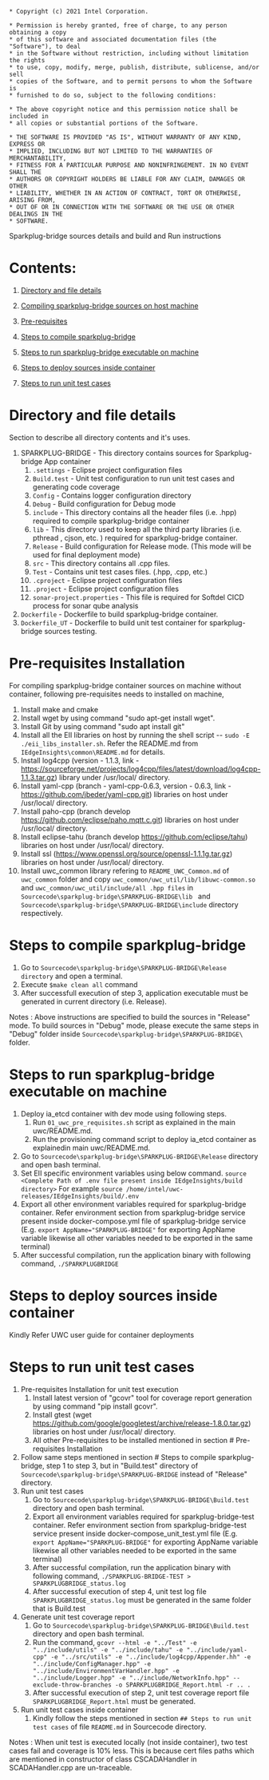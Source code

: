 ```
* Copyright (c) 2021 Intel Corporation.

* Permission is hereby granted, free of charge, to any person obtaining a copy
* of this software and associated documentation files (the "Software"), to deal
* in the Software without restriction, including without limitation the rights
* to use, copy, modify, merge, publish, distribute, sublicense, and/or sell
* copies of the Software, and to permit persons to whom the Software is
* furnished to do so, subject to the following conditions:

* The above copyright notice and this permission notice shall be included in
* all copies or substantial portions of the Software.

* THE SOFTWARE IS PROVIDED "AS IS", WITHOUT WARRANTY OF ANY KIND, EXPRESS OR
* IMPLIED, INCLUDING BUT NOT LIMITED TO THE WARRANTIES OF MERCHANTABILITY,
* FITNESS FOR A PARTICULAR PURPOSE AND NONINFRINGEMENT. IN NO EVENT SHALL THE
* AUTHORS OR COPYRIGHT HOLDERS BE LIABLE FOR ANY CLAIM, DAMAGES OR OTHER
* LIABILITY, WHETHER IN AN ACTION OF CONTRACT, TORT OR OTHERWISE, ARISING FROM,
* OUT OF OR IN CONNECTION WITH THE SOFTWARE OR THE USE OR OTHER DEALINGS IN THE
* SOFTWARE.

```

Sparkplug-bridge sources details and build and Run instructions

# Contents:

1. [Directory and file details](#All-internal-directory-file-details)

2. [Compiling sparkplug-bridge sources on host machine](#Compiling-sources)

3. [Pre-requisites](#Pre-requisites-Installation)

4. [Steps to compile sparkplug-bridge](#Steps-to-compile-sparkplug-bridge)

5. [Steps to run sparkplug-bridge executable on machine](#Steps-to-run-sparkplug-bridge-executable-on-machine)

6. [Steps to deploy sources inside container](#Steps-to-deploy-sources-inside-container)

7. [Steps to run unit test cases](#Steps-to-run-unit-testcases)


# Directory and file details
Section to describe all directory contents and it's uses.

1. SPARKPLUG-BRIDGE - This directory contains sources for Sparkplug-bridge App container
	1. `.settings` - Eclipse project configuration files
	2. `Build.test` - Unit test configuration to run unit test cases and generating code coverage
	3. `Config` - Contains logger configuration directory
	4. `Debug` - Build configuration for Debug mode
	5. `include` - This directory contains all the header files (i.e. .hpp) required to compile sparkplug-bridge container
	6. `lib` - This directory used to keep all the third party libraries (i.e. pthread , cjson, etc. ) required for sparkplug-bridge container. 
	7. `Release` - Build configuration for Release mode. (This mode will be used for final deployment mode)
	8. `src` - This directory contains all .cpp files.
	9. `Test` - Contains unit test cases files. (.hpp, .cpp, etc.)
	10. `.cproject` - Eclipse project configuration files
	11. `.project` - Eclipse project configuration files
	12. `sonar-project.properties` - This file is required for Softdel CICD process for sonar qube analysis
2. `Dockerfile` - Dockerfile to build sparkplug-bridge container.
3. `Dockerfile_UT` - Dockerfile to build unit test container for sparkplug-bridge sources testing.

# Pre-requisites Installation
For compiling sparkplug-bridge container sources on machine without container, following pre-requisites needs to installed on machine,
1. Install make and cmake
2. Install wget by using command "sudo apt-get install wget".
3. Install Git by using command "sudo apt install git"
4. Install all the EII libraries on host by running the shell script -- `sudo -E ./eii_libs_installer.sh`. Refer the README.md from  `IEdgeInsights\common\README.md` for details.
5. Install log4cpp (version - 1.1.3, link - https://sourceforge.net/projects/log4cpp/files/latest/download/log4cpp-1.1.3.tar.gz) library under /usr/local/ directory.
6. Install yaml-cpp (branch - yaml-cpp-0.6.3, version - 0.6.3, link - https://github.com/jbeder/yaml-cpp.git) libraries on host under /usr/local/ directory.
7. Install paho-cpp (branch develop https://github.com/eclipse/paho.mqtt.c.git) libraries on host under /usr/local/ directory.
8. Install eclipse-tahu (branch develop https://github.com/eclipse/tahu) libraries on host under /usr/local/ directory.
9. Install ssl (https://www.openssl.org/source/openssl-1.1.1g.tar.gz) libraries on host under /usr/local/ directory.
10. Install uwc_common library refering to `README_UWC_Common.md` of `uwc_common` folder and copy `uwc_common/uwc_util/lib/libuwc-common.so` and `uwc_common/uwc_util/include/all .hpp files` in `Sourcecode\sparkplug-bridge\SPARKPLUG-BRIDGE\lib ` and `Sourcecode\sparkplug-bridge\SPARKPLUG-BRIDGE\include` directory respectively.
	
# Steps to compile sparkplug-bridge 
1. Go to `Sourcecode\sparkplug-bridge\SPARKPLUG-BRIDGE\Release directory` and open a terminal.
2. Execute ``$make clean all`` command
3. After successfull execution of step 3, application executable must be generated in current directory (i.e. Release).

Notes : Above instructions are specified to build the sources in "Release" mode. To build sources in "Debug" mode, please execute the same steps in "Debug" folder inside `Sourcecode\sparkplug-bridge\SPARKPLUG-BRIDGE\` folder. 

# Steps to run sparkplug-bridge executable on machine
1. Deploy ia_etcd container with dev mode using following steps. 
	1. Run `01_uwc_pre_requisites.sh` script as explained in the main uwc/README.md.
	2. Run the provisioning command script to deploy ia_etcd container as explainedin main uwc/README.md.
2. Go to `Sourcecode\sparkplug-bridge\SPARKPLUG-BRIDGE\Release` directory and open bash terminal.
3. Set EII specific environment variables using below command.
	`source <Complete Path of .env file present inside IEdgeInsights/build directory>`
	For example `source /home/intel/uwc-releases/IEdgeInsights/build/.env`
4. Export all other environment variables required for sparkplug-bridge container. Refer environment section from sparkplug-bridge service present inside docker-compose.yml file of sparkplug-bridge service (E.g. `export AppName="SPARKPLUG-BRIDGE"` for exporting AppName variable likewise all other variables needed to be exported in the same terminal) 
5. After successful compilation, run the application binary with following command,
	`./SPARKPLUGBRIDGE`
	
# Steps to deploy sources inside container
Kindly Refer UWC user guide for container deployments 

# Steps to run unit test cases 
1. Pre-requisites Installation for unit test execution
	1. Install latest version of "gcovr" tool for coverage report generation by using command "pip install gcovr".
	2. Install gtest (wget https://github.com/google/googletest/archive/release-1.8.0.tar.gz) libraries on host under /usr/local/ directory.
	3. All other Pre-requisites to be installed mentioned in section # Pre-requisites Installation
2. Follow same steps mentioned in section # Steps to compile sparkplug-bridge, step 1 to step 3, but in "Build.test" directory of `Sourcecode\sparkplug-bridge\SPARKPLUG-BRIDGE` instead of "Release" directory.
3. Run unit test cases
	1. Go to `Sourcecode\sparkplug-bridge\SPARKPLUG-BRIDGE\Build.test` directory and open bash terminal.
	2. Export all environment variables required for sparkplug-bridge-test container. Refer environment section from sparkplug-bridge-test service present inside docker-compose_unit_test.yml file (E.g. `export AppName="SPARKPLUG-BRIDGE"` for exporting AppName variable likewise all other variables needed to be exported in the same terminal) 
	3. After successful compilation, run the application binary with following command,
	`./SPARKPLUG-BRIDGE-TEST > SPARKPLUGBRIDGE_status.log`
	4. After successful execution of step 4, unit test log file `SPARKPLUGBRIDGE_status.log` must be generated in the same folder that is Build.test
4. Generate unit test coverage report
	1. Go to `Sourcecode\sparkplug-bridge\SPARKPLUG-BRIDGE\Build.test` directory and		 open bash terminal.
	2. Run the command,
		`gcovr --html -e "../Test" -e "../include/utils" -e "../include/tahu" -e "../include/yaml-cpp" -e "../src/utils" -e "../include/log4cpp/Appender.hh" -e "../include/ConfigManager.hpp" -e "../include/EnvironmentVarHandler.hpp" -e "../include/Logger.hpp" -e "../include/NetworkInfo.hpp" --exclude-throw-branches -o SPARKPLUGBRIDGE_Report.html -r .. .`
	3. After successful execution of step 2, unit test coverage report file `SPARKPLUGBRIDGE_Report.html` must be generated.
5. Run unit test cases inside container
	1. Kindly follow the steps mentioned in section `## Steps to run unit test cases` of file `README.md` in Sourcecode directory.

Notes : When unit test is executed locally (not inside container), two test cases fail and coverage is 10% less. This is because cert files paths which are mentioned in constructor of class CSCADAHandler in SCADAHandler.cpp are un-traceable.
